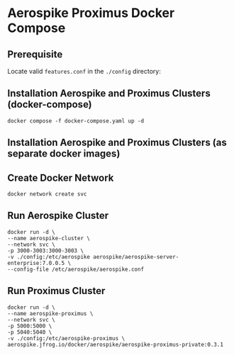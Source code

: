 # Aerospike Proximus Docker Compose

## Prerequisite
Locate valid `features.conf` in the `./config` directory:

## Installation Aerospike and Proximus Clusters (docker-compose)
```shell
docker compose -f docker-compose.yaml up -d
```
## Installation Aerospike and Proximus Clusters (as separate docker images)
## Create Docker Network
```shell
docker network create svc
```
## Run Aerospike Cluster
```shell
docker run -d \
--name aerospike-cluster \
--network svc \
-p 3000-3003:3000-3003 \
-v ./config:/etc/aerospike aerospike/aerospike-server-enterprise:7.0.0.5 \
--config-file /etc/aerospike/aerospike.conf
```
## Run Proximus Cluster
```shell
docker run -d \
--name aerospike-proximus \
--network svc \
-p 5000:5000 \
-p 5040:5040 \
-v ./config:/etc/aerospike-proximus \
aerospike.jfrog.io/docker/aerospike/aerospike-proximus-private:0.3.1
```


